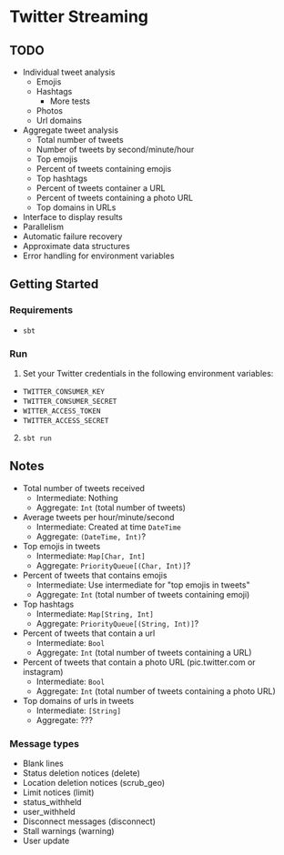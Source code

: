 # Twitter Streaming

## TODO

* Individual tweet analysis
  * Emojis
  * Hashtags
    * More tests
  * Photos
  * Url domains
* Aggregate tweet analysis
  * Total number of tweets
  * Number of tweets by second/minute/hour
  * Top emojis
  * Percent of tweets containing emojis
  * Top hashtags
  * Percent of tweets container a URL
  * Percent of tweets containing a photo URL
  * Top domains in URLs
* Interface to display results
* Parallelism
* Automatic failure recovery
* Approximate data structures
* Error handling for environment variables


## Getting Started

### Requirements

* `sbt`


### Run

1. Set your Twitter credentials in the following environment variables:
  * `TWITTER_CONSUMER_KEY`
  * `TWITTER_CONSUMER_SECRET`
  * `WITTER_ACCESS_TOKEN`
  * `TWITTER_ACCESS_SECRET`
2. `sbt run`


## Notes

* Total number of tweets received
  * Intermediate: Nothing
  * Aggregate: `Int`  (total number of tweets)
* Average tweets per hour/minute/second
  * Intermediate: Created at time `DateTime`
  * Aggregate: `(DateTime, Int)`?
* Top emojis in tweets
  * Intermediate: `Map[Char, Int]`
  * Aggregate: `PriorityQueue[(Char, Int)]`?
* Percent of tweets that contains emojis  
  * Intermediate: Use intermediate for "top emojis in tweets"
  * Aggregate: `Int` (total number of tweets containing emoji)
* Top hashtags
  * Intermediate: `Map[String, Int]`
  * Aggregate: `PriorityQueue[(String, Int)]`?
* Percent of tweets that contain a url
  * Intermediate: `Bool`
  * Aggregate: `Int` (total number of tweets containing a URL)
* Percent of tweets that contain a photo URL (pic.twitter.com or instagram)
  * Intermediate: `Bool`
  * Aggregate: `Int` (total number of tweets containing a photo URL)
* Top domains of urls in tweets   
  * Intermediate: `[String]`
  * Aggregate: ???

### Message types
* Blank lines
* Status deletion notices (delete)
* Location deletion notices (scrub_geo)
* Limit notices (limit)
* status_withheld
* user_withheld
* Disconnect messages (disconnect)
* Stall warnings (warning)
* User update
